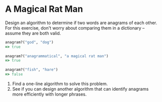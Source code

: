 # A Magical Rat Man

Design an algorithm to determine if two words are anagrams of each other.  For this exercise, don't worry about comparing them in a dictionary – assume they are both valid.

```ruby
anagram?("god", "dog")
=> true
  
anagram?("anagrammatical", "a magical rat man")
=> true
  
anagram?("fish", "hare")
=> false
```

1. Find a one-line algorithm to solve this problem.
2. See if you can design another algorithm that can identify anagrams more efficiently with longer phrases.

